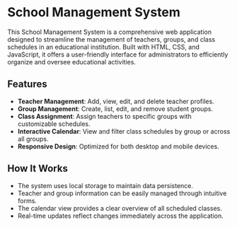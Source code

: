 # School Management System

This School Management System is a comprehensive web application designed to streamline the management of teachers, groups, and class schedules in an educational institution. Built with HTML, CSS, and JavaScript, it offers a user-friendly interface for administrators to efficiently organize and oversee educational activities.

## Features

- **Teacher Management**: Add, view, edit, and delete teacher profiles.
- **Group Management**: Create, list, edit, and remove student groups.
- **Class Assignment**: Assign teachers to specific groups with customizable schedules.
- **Interactive Calendar**: View and filter class schedules by group or across all groups.
- **Responsive Design**: Optimized for both desktop and mobile devices.

## How It Works

- The system uses local storage to maintain data persistence.
- Teacher and group information can be easily managed through intuitive forms.
- The calendar view provides a clear overview of all scheduled classes.
- Real-time updates reflect changes immediately across the application.